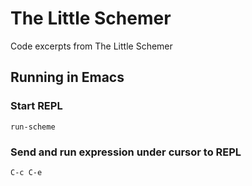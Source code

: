 # The Little Schemer

Code excerpts from The Little Schemer 

## Running in Emacs

### Start REPL

`run-scheme`

### Send and run expression under cursor to REPL

`C-c C-e`
